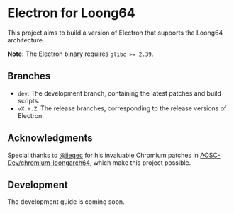 # Electron for Loong64

This project aims to build a version of Electron that supports the Loong64 architecture.

**Note:** The Electron binary requires `glibc >= 2.39`.

## Branches

- `dev`: The development branch, containing the latest patches and build scripts.
- `vX.Y.Z`: The release branches, corresponding to the release versions of Electron.

## Acknowledgments

Special thanks to [@jiegec](https://github.com/jiegec) for his invaluable Chromium patches in [AOSC-Dev/chromium-loongarch64](https://github.com/AOSC-Dev/chromium-loongarch64), which make this project possible.

## Development

The development guide is coming soon.
